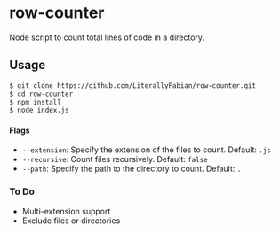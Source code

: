 # row-counter
    
Node script to count total lines of code in a directory.

## Usage

```bash
$ git clone https://github.com/LiterallyFabian/row-counter.git
$ cd row-counter
$ npm install
$ node index.js
```

#### Flags 
- `--extension`: Specify the extension of the files to count. Default: `.js`
- `--recursive`: Count files recursively. Default: `false`
- `--path`: Specify the path to the directory to count. Default: `.`

### To Do
- Multi-extension support
- Exclude files or directories